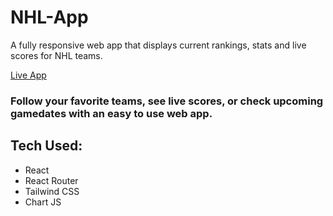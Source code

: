 # NHL-App
A fully responsive web app that displays current rankings, stats and live scores for NHL teams.

[Live App](https://trusting-brahmagupta-a5fc11.netlify.app/)

### Follow your favorite teams, see live scores, or check upcoming gamedates with an easy to use web app.

## Tech Used:
* React
* React Router
* Tailwind CSS
* Chart JS

